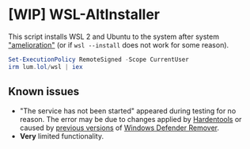 # [WIP] WSL-AltInstaller

This script installs WSL 2 and Ubuntu to the system after system ["amelioration"](https://ameliorated.io) (or if `wsl --install` does not work for some reason).

```powershell
Set-ExecutionPolicy RemoteSigned -Scope CurrentUser
irm lum.lol/wsl | iex
```

## Known issues
- "The service has not been started" appeared during testing for no reason. The error may be due to changes applied by [Hardentools](https://github.com/securitywithoutborders/hardentools) or caused by [previous versions](https://github.com/jbara2002/windows-defender-remover/issues/38) of [Windows Defender Remover](https://github.com/jbara2002/windows-defender-remover).
- **Very** limited functionality.
